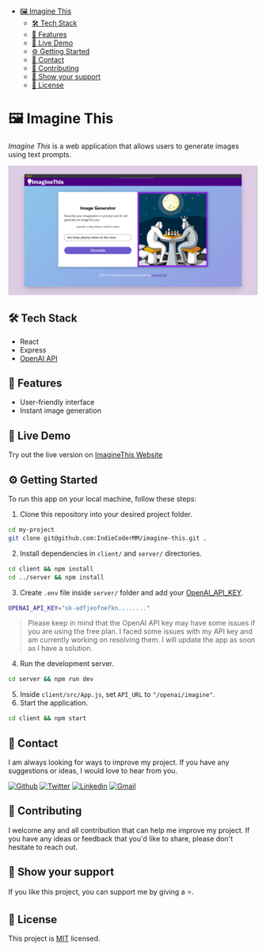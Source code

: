 - [🖼 Imagine This](#-imagine-this)
  - [🛠 Tech Stack](#-tech-stack)
  - [🎨 Features](#-features)
  - [🚀 Live Demo](#-live-demo)
  - [⚙ Getting Started](#-getting-started)
  - [📧 Contact](#-contact)
  - [🤝 Contributing](#-contributing)
  - [💖 Show your support](#-show-your-support)
  - [📜 License](#-license)

# 🖼 Imagine This

*Imagine This* is a web application that allows users to generate images using text prompts. 

![Screenshot](app_screenshot.png)

## 🛠 Tech Stack
- React
- Express
- [OpenAI API](https://beta.openai.com/docs/guides/images/usage?lang=node.js)

## 🎨 Features
- User-friendly interface
- Instant image generation

## 🚀 Live Demo
Try out the live version on [ImagineThis Website](https://indiecodermm.github.io/imagine-this)

## ⚙ Getting Started
To run this app on your local machine, follow these steps:

1. Clone this repository into your desired project folder.
```sh
cd my-project
git clone git@github.com:IndieCoderMM/imagine-this.git .
```
2. Install dependencies in `client/` and `server/` directories.
```sh
cd client && npm install
cd ../server && npm install
```
3. Create `.env` file inside `server/` folder and add your [OpenAI_API_KEY](https://beta.openai.com/account/api-keys).
```sh
OPENAI_API_KEY="sk-adfjeofoefkn........"
```
> Please keep in mind that the OpenAI API key may have some issues if you are using the free plan.
> I faced some issues with my API key and am currently working on resolving them. I will update the app as soon as I have a solution.

4. Run the development server.
```sh
cd server && npm run dev
```
5. Inside `client/src/App.js`, set `API_URL` to `"/openai/imagine"`.
6. Start the application.
```sh
cd client && npm start
```

## 📧 Contact

I am always looking for ways to improve my project. If you have any suggestions or ideas, I would love to hear from you.

[![Github](https://img.shields.io/badge/GitHub-673AB7?style=for-the-badge&logo=github&logoColor=white)](https://github.com/IndieCoderMM)
[![Twitter](https://img.shields.io/badge/Twitter-1DA1F2?style=for-the-badge&logo=twitter&logoColor=white)](https://twitter.com/hthant_oo)
[![Linkedin](https://img.shields.io/badge/LinkedIn-0077B5?style=for-the-badge&logo=linkedin&logoColor=white)](https://linkedin.com/in/hthantoo)
[![Gmail](https://img.shields.io/badge/Gmail-D14836?style=for-the-badge&logo=gmail&logoColor=white)](mailto:hthant00chk@gmail.com)

## 🤝 Contributing

I welcome any and all contribution that can help me improve my project. If you have any ideas or feedback that you'd like to share, please don't hesitate to reach out.

## 💖 Show your support

If you like this project, you can support me by giving a ⭐.

## 📜 License

This project is [MIT](./LICENSE) licensed.